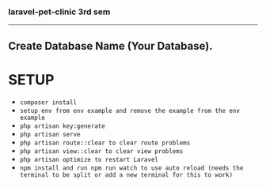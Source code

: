 ### laravel-pet-clinic 3rd sem
-------------------------------------------------------------------------------------------------------------------------------------------------------------------------
## Create Database Name (Your Database).

# SETUP
-   `composer install`
-   `setup env from env example and remove the example from the env example`
-   `php artisan key:generate`
-   `php artisan serve`
-   `php artisan route::clear to clear route problems`
-   `php artisan view::clear to clear view problems`
-   `php artisan optimize to restart Laravel`
-   `npm install and run npm run watch to use auto reload (needs the terminal to be split or add a new terminal for this to work)`
